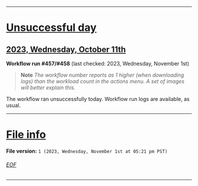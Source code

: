 
***

# [Unsuccessful day](#Unsuccessful-day)

## [2023, Wednesday, October 11th](#2023-Wednesday-October-11th)

**Workflow run #457/#458** (last checked: 2023, Wednesday, November 1st)

> **Note** _The workflow number reports as 1 higher (when downloading logs) than the workload count in the actions menu. A set of images will better explain this._

The workflow ran unsuccessfully today. Workflow run logs are available, as usual.

***

# [File info](#File-info)

**File version:** `1 (2023, Wednesday, November 1st at 05:21 pm PST)`

###### [EOF](#EOF)

***
